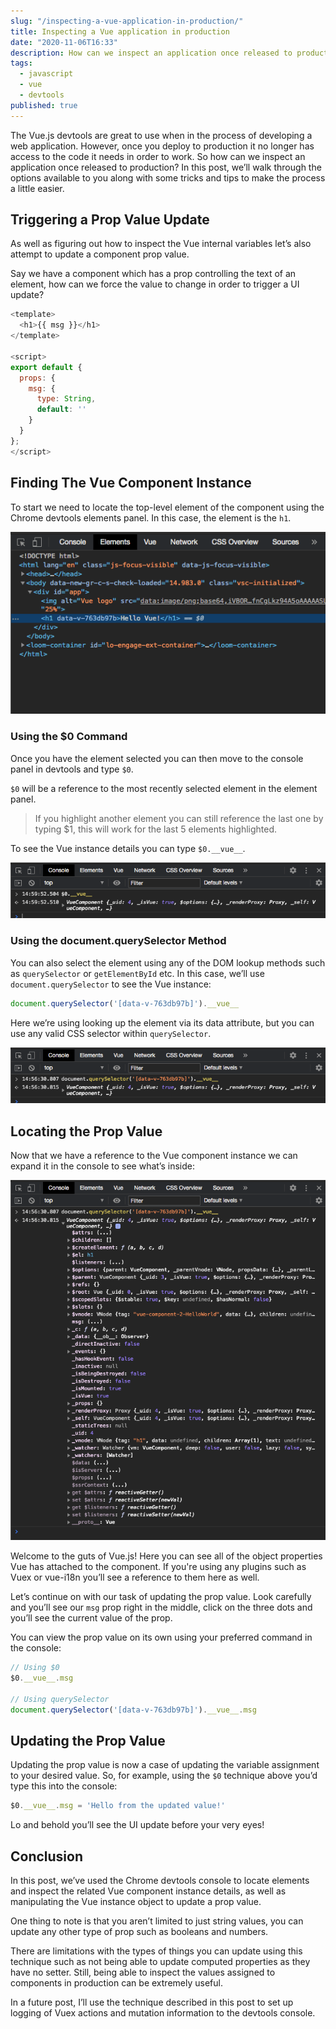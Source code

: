 ```yaml
---
slug: "/inspecting-a-vue-application-in-production/"
title: Inspecting a Vue application in production
date: "2020-11-06T16:33"
description: How can we inspect an application once released to production? In this post, we’ll walk through the options available to you along with some tricks and tips to make the process a little easier.
tags:
  - javascript
  - vue
  - devtools
published: true
---
```


The Vue.js devtools are great to use when in the process of developing a web application. However, once you deploy to production it no longer has access to the code it needs in order to work. So how can we inspect an application once released to production? In this post, we’ll walk through the options available to you along with some tricks and tips to make the process a little easier.

## Triggering a Prop Value Update

As well as figuring out how to inspect the Vue internal variables let’s also attempt to update a component prop value.

Say we have a component which has a prop controlling the text of an element, how can we force the value to change in order to trigger a UI update?

```javascript
<template>
  <h1>{{ msg }}</h1>
</template>

<script>
export default {
  props: {
    msg: {
      type: String,
      default: ''
    }
  }
};
</script>
```

## Finding The Vue Component Instance

To start we need to locate the top-level element of the component using the Chrome devtools elements panel. In this case, the element is the `h1`.

![Screenshot of the component top-level element highlighted in the Chrome devtools elements panel](devtools-elements.png)

### Using the $0 Command

Once you have the element selected you can then move to the console panel in devtools and type `$0`.

`$0` will be a reference to the most recently selected element in the element panel.

> If you highlight another element you can still reference the last one by typing $1, this will work for the last 5 elements highlighted.

To see the Vue instance details you can type `$0.__vue__`.

![Screenshot of Vue instance object in the Chrome devtools console panel](devtools-$0-collapsed.png)

### Using the document.querySelector Method

You can also select the element using any of the DOM lookup methods such as `querySelector` or `getElementById` etc. In this case, we’ll use `document.querySelector` to see the Vue instance:

```javascript
document.querySelector('[data-v-763db97b]').__vue__
```

Here we’re using looking up the element via its data attribute, but you can use any valid CSS selector within `querySelector`.

![Screenshot of Vue instance object in the Chrome devtools console panel](devtools-qs-collapsed.png)

## Locating the Prop Value

Now that we have a reference to the Vue component instance we can expand it in the console to see what’s inside:

![Screenshot of Vue instance object expanded in the Chrome devtools console panel](devtools-vue-expanded.png)

Welcome to the guts of Vue.js! Here you can see all of the object properties Vue has attached to the component. If you're using any plugins such as Vuex or vue-i18n you’ll see a reference to them here as well.

Let’s continue on with our task of updating the prop value. Look carefully and you’ll see our `msg` prop right in the middle, click on the three dots and you’ll see the current value of the prop.

You can view the prop value on its own using your preferred command in the console:

```javascript
// Using $0
$0.__vue__.msg

// Using querySelector
document.querySelector('[data-v-763db97b]').__vue__.msg
```

## Updating the Prop Value

Updating the prop value is now a case of updating the variable assignment to your desired value. So, for example, using the `$0` technique above you’d type this into the console:

```javascript
$0.__vue__.msg = 'Hello from the updated value!'
```

Lo and behold you’ll see the UI update before your very eyes!

## Conclusion

In this post, we’ve used the Chrome devtools console to locate elements and inspect the related Vue component instance details, as well as manipulating the Vue instance object to update a prop value.

One thing to note is that you aren’t limited to just string values, you can update any other type of prop such as booleans and numbers.

There are limitations with the types of things you can update using this technique such as not being able to update computed properties as they have no setter. Still, being able to inspect the values assigned to components in production can be extremely useful.

In a future post, I’ll use the technique described in this post to set up logging of Vuex actions and mutation information to the devtools console.
